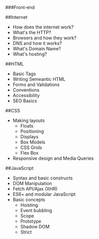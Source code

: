 ###Front-end

##Internet
 * How does the internet work?
 * What's the HTTP?
 * Browsers and how they work?
 * DNS and how it works?
 * What's Domain Name?
 * What's hosting?
 
##HTML
 * Basic Tags
 * Writing Semeantic HTML
 * Forms and Validations
 * Conventions
 * Accessibility
 * SEO Basics
 
##CSS
 * Making layouts
    - Floats
    - Positioning
    - Displays
    - Box Models
    - CSS Grids
    - Flex Box
  * Responsive design and Media Queries
  
##JavaScript
  * Syntax and basic constructs
  * DOM Manipulation
  * Fetch API/Ajax (XHR)
  * ES6+ and modular JavaScript
  * Basic concepts
     - Hoisting
     - Event bubbling
     - Scope
     - Prototype
     - Shadow DOM
     - Strict
